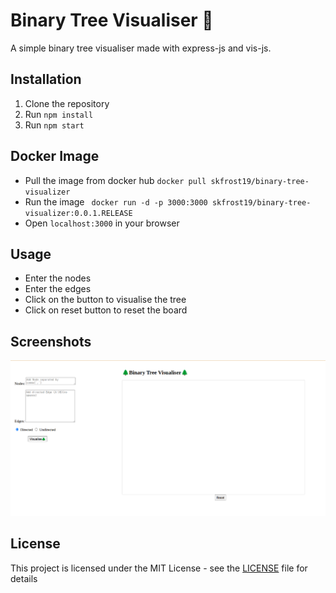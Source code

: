 # Binary Tree Visualiser 🌲

A simple binary tree visualiser made with express-js and vis-js.

## Installation

1. Clone the repository
2. Run `npm install`
3. Run `npm start`

## Docker Image

-   Pull the image from docker hub `docker pull skfrost19/binary-tree-visualizer`
-   Run the image ` docker run -d -p 3000:3000 skfrost19/binary-tree-visualizer:0.0.1.RELEASE`
-   Open `localhost:3000` in your browser

## Usage

-   Enter the nodes
-   Enter the edges
-   Click on the button to visualise the tree
-   Click on reset button to reset the board

## Screenshots

![Screenshot 1](/assets/ss.png)

## License

This project is licensed under the MIT License - see the [LICENSE](LICENSE) file for details
